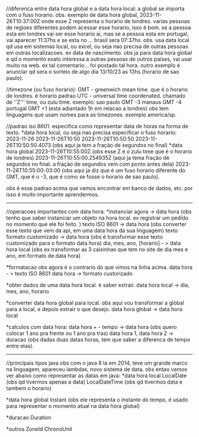 //diferenca entre data hora global e a data hora local:
a global se importa com o fuso horario.
obs. exemplo de data hora global, 2023-11-26T10:37:00Z
onde esse Z representa o horario de londres. varias pessoas de regioes diferentes podem acessar esse horario, isso é bom.
se a pessoa esta em londres vai ser esse horario ai, mas se a pessoa esta em portugal, vai aparecer 11:37hs e se esta no ...
brasil sera 07:37hs. 
obs. usa data local qd usa em sistemas local, ou excel, ou seja nao precisa de outras pessoas em outras localizacoes. ex data de nascimento.
obs ja para data hora global é qd o momento exato interessa a outras pessoas de outros países, vai usar muito na web. ex tal comentario...
foi postado tal hora. outro exemplo é anunciar qd sera o sorteio de algo dia 13/10/23 as 13hs (horario de sao paulo).

//timezone (ou fuso horario):
GMT - greenwich mean time. que é o horario de londres. é horario padrao UTC - universal time coordenated. chamado de ''Z''' time, ou zulu time.
exemplo:
sao paulo GMT -3
manaus GMT -4
portugal GMT +1 (esta adiantado 1h em relacao a londres)
obs tem linguagens que usam nomes para as timezones. exemplo america/sp.

//padrao iso 8601:
especifica como representar data de horas na forma de texto. 
*data hora local, ou seja nao precisa especificar o fuso horario:
2023-11-26
2023-11-26T10:50
2023-11-26T10:50:50
2023-11-26T10:50:50.4073 (obs aqui ja tem a fração de segundos no final)
*data hora global
2023-11-26T10:55:00Z (obs esse Z é o zulu time que é o horario de londres)
2023-11-26T10:55:00.254935Z (aqui ja tema fração de segundos no final. a fração de segundos vem com ponto antes dela)
2023-11-26T10:55:00-03:00 (obs aqui ja diz que é um fuso horario diferente do GMT, que é o -3, que é como se fosse o horario de sao paulo).

obs é esse padrao acima que vamos encontrar em banco de dados, etc. por isso é muito importante aprendermos.

----------------------------------------------
//operacoes importantes com data hora:
*instanciar
agora -> data hora (obs tenho que saber instanciar um objeto na hora local. ex registrar um pedido no momento que ele foi feito. )
texto ISO 8601 -> data hora (obs converter esse texto que vem da api, em uma data hora da sua linguagem)
texto formato customizado -> data hora (obs é transformar esse texto customizado para o formato data hora)
dia, mes, ano, [horario] - > data hora local (obs ex transformar as 3 caixinhas que tem no site de dia mes e ano, em formato de data hora)

*formatacao
obs agora é o contrario do que vimos na linha acima.
data hora - > texto ISO 8601
data hora -> formato custorizado

*obter dados de uma data hora local. é saber extrair.
data hora local -> dia, mes, ano, horario

*converter data hora global para local.
obs aqui vou transformar a global para a local, e depois extrair o que desejo.
data hora global -> data hora local 

*calculos com data hora:
data hora + - tempo -> data hora (obs quero colocar 1 ano pra frente ou 1 ano pra tras)
data hora 1, data hora 2 -> duracao (obs dadas duas datas horas, tem que saber a diferenca de tempo entre elas).

-------------------------------------------------
//principais tipos java
obs com o java 8 la em 2014,  teve um grande marco na linguagem, apareceu lambdas, novo sistema de data. 
obs entao vamos ver abaixo como representar as datas em java:
*data hora local
LocalDate (obs qd tivermos apenas a data)
LocalDateTime (obs qd tivermos data e tambem o horario)

*data hora global
Instant (obs ele representa o instante do tempo, é usado para representar o momento atual na data hora global)

*duracao
Duration

*outros 
ZoneId
ChronoUnit








